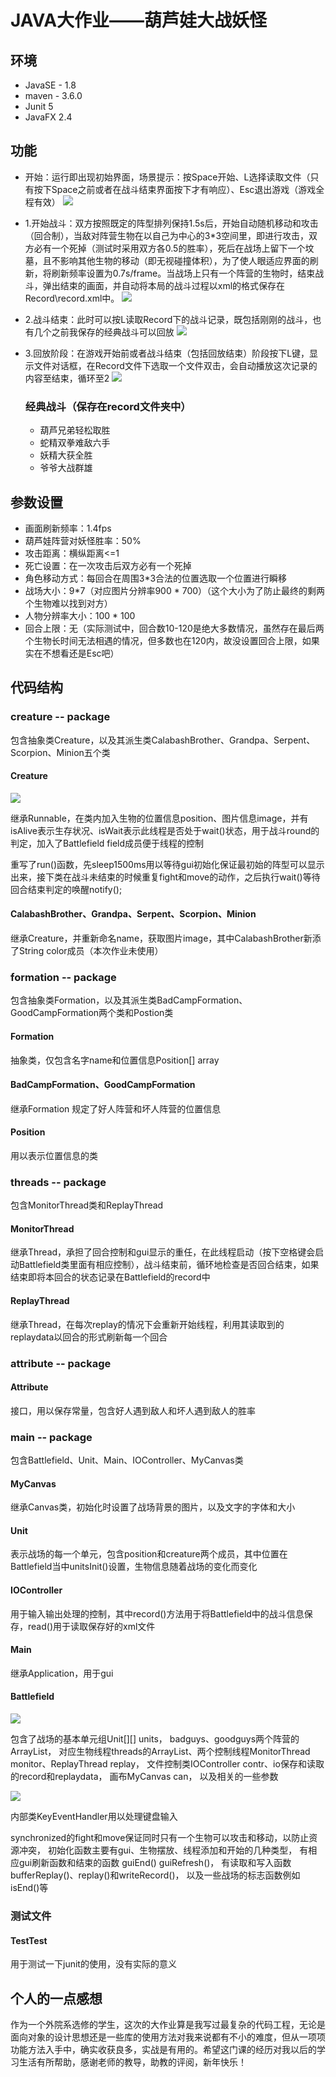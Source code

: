 # JAVA大作业——葫芦娃大战妖怪

## 环境

- JavaSE - 1.8
- maven - 3.6.0
- Junit 5
- JavaFX 2.4

## 功能

- 开始：运行即出现初始界面，场景提示：按Space开始、L选择读取文件（只有按下Space之前或者在战斗结束界面按下才有响应）、Esc退出游戏（游戏全程有效）
  ![](https://github.com/DarkMagicXYZ/Java-2018f-pics/blob/master/1.png)
- 1.开始战斗：双方按照既定的阵型排列保持1.5s后，开始自动随机移动和攻击（回合制），当敌对阵营生物在以自己为中心的3*3空间里，即进行攻击，双方必有一个死掉（测试时采用双方各0.5的胜率），死后在战场上留下一个坟墓，且不影响其他生物的移动（即无视碰撞体积），为了使人眼适应界面的刷新，将刷新频率设置为0.7s/frame。当战场上只有一个阵营的生物时，结束战斗，弹出结束的画面，并自动将本局的战斗过程以xml的格式保存在Record\record.xml中。
  ![](https://github.com/DarkMagicXYZ/Java-2018f-pics/blob/master/2.png)
- 2.战斗结束：此时可以按L读取Record下的战斗记录，既包括刚刚的战斗，也有几个之前我保存的经典战斗可以回放
  ![](https://github.com/DarkMagicXYZ/Java-2018f-pics/blob/master/3.png)
- 3.回放阶段：在游戏开始前或者战斗结束（包括回放结束）阶段按下L键，显示文件对话框，在Record文件下选取一个文件双击，会自动播放这次记录的内容至结束，循环至2
  ![](https://github.com/DarkMagicXYZ/Java-2018f-pics/blob/master/4.png)
  
  ### 经典战斗（保存在record文件夹中）
  
  - 葫芦兄弟轻松取胜
  - 蛇精双拳难敌六手
  - 妖精大获全胜
  - 爷爷大战群雄

## 参数设置

- 画面刷新频率：1.4fps
- 葫芦娃阵营对妖怪胜率：50%
- 攻击距离：横纵距离<=1
- 死亡设置：在一次攻击后双方必有一个死掉
- 角色移动方式：每回合在周围3*3合法的位置选取一个位置进行瞬移
- 战场大小：9*7（对应图片分辨率900 * 700）（这个大小为了防止最终的剩两个生物难以找到对方）
- 人物分辨率大小：100 * 100
- 回合上限：无（实际测试中，回合数10-120是绝大多数情况，虽然存在最后两个生物长时间无法相遇的情况，但多数也在120内，故没设置回合上限，如果实在不想看还是Esc吧）

## 代码结构

### creature -- package

包含抽象类Creature，以及其派生类CalabashBrother、Grandpa、Serpent、Scorpion、Minion五个类

#### Creature

![](https://github.com/DarkMagicXYZ/Java-2018f-pics/blob/master/c.png)

继承Runnable，在类内加入生物的位置信息position、图片信息image，并有isAlive表示生存状况、isWait表示此线程是否处于wait()状态，用于战斗round的判定，加入了Battlefield field成员便于线程的控制

重写了run()函数，先sleep1500ms用以等待gui初始化保证最初始的阵型可以显示出来，接下类在战斗未结束的时候重复fight和move的动作，之后执行wait()等待回合结束判定的唤醒notify();

#### CalabashBrother、Grandpa、Serpent、Scorpion、Minion

继承Creature，并重新命名name，获取图片image，其中CalabashBrother新添了String color成员（本次作业未使用）

### formation -- package

包含抽象类Formation，以及其派生类BadCampFormation、GoodCampFormation两个类和Postion类

#### Formation

抽象类，仅包含名字name和位置信息Position[] array

#### BadCampFormation、GoodCampFormation

继承Formation 规定了好人阵营和坏人阵营的位置信息

#### Position

用以表示位置信息的类

### threads -- package

包含MonitorThread类和ReplayThread

#### MonitorThread

继承Thread，承担了回合控制和gui显示的重任，在此线程启动（按下空格键会启动Battlefield类里面有相应控制），战斗结束前，循环地检查是否回合结束，如果结束即将本回合的状态记录在Battlefield的record中

#### ReplayThread

继承Thread，在每次replay的情况下会重新开始线程，利用其读取到的replaydata以回合的形式刷新每一个回合

### attribute -- package

#### Attribute

接口，用以保存常量，包含好人遇到敌人和坏人遇到敌人的胜率

### main -- package

包含Battlefield、Unit、Main、IOController、MyCanvas类

#### MyCanvas

继承Canvas类，初始化时设置了战场背景的图片，以及文字的字体和大小

#### Unit

表示战场的每一个单元，包含position和creature两个成员，其中位置在Battlefield当中unitsInit()设置，生物信息随着战场的变化而变化

#### IOController

用于输入输出处理的控制，其中record()方法用于将Battlefield中的战斗信息保存，read()用于读取保存好的xml文件

#### Main

继承Application，用于gui

#### Battlefield

![](https://github.com/DarkMagicXYZ/Java-2018f-pics/blob/master/b1.png) 

包含了战场的基本单元组Unit[][] units，
badguys、goodguys两个阵营的ArrayList，
对应生物线程threads的ArrayList、两个控制线程MonitorThread monitor、ReplayThread replay，
文件控制类IOController contr、io保存和读取的record和replaydata，
画布MyCanvas can，
以及相关的一些参数

![](https://github.com/DarkMagicXYZ/Java-2018f-pics/blob/master/b2.png) 

内部类KeyEventHandler用以处理键盘输入

synchronized的fight和move保证同时只有一个生物可以攻击和移动，以防止资源冲突，
初始化函数主要有gui、生物摆放、线程添加和开始的几种类型，
有相应gui刷新函数和结束的函数 guiEnd() guiRefresh()，
有读取和写入函数bufferReplay()、replay()和writeRecord()，
以及一些战场的标志函数例如isEnd()等

### 测试文件

#### TestTest

用于测试一下junit的使用，没有实际的意义

## 个人的一点感想

作为一个外院系选修的学生，这次的大作业算是我写过最复杂的代码工程，无论是面向对象的设计思想还是一些库的使用方法对我来说都有不小的难度，但从一项项功能方法入手中，确实收获良多，实战是有用的。希望这门课的经历对我以后的学习生活有所帮助，感谢老师的教导，助教的评阅，新年快乐！
